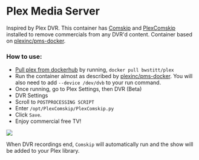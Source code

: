 # Plex Media Server

Inspired by Plex DVR. This container has [Comskip](https://github.com/erikkaashoek/Comskip) and [PlexComskip](https://github.com/ekim1337/PlexComskip) installed to remove commercials from any DVR'd content. Container based on [plexinc/pms-docker](https://hub.docker.com/r/plexinc/pms-docker/).

### How to use:
- [Pull plex from dockerhub](https://hub.docker.com/r/bwstitt/plex/) by running, `docker pull bwstitt/plex`
- Run the container almost as described by [plexinc/pms-docker](https://hub.docker.com/r/plexinc/pms-docker/). You will also need to add `--device /dev/dvb` to your run command.
- Once running, go to Plex Settings, then DVR (Beta)
- DVR Settings
- Scroll to `POSTPROCESSING SCRIPT`
- Enter `/opt/PlexComskip/PlexComskip.py`
- Click `Save`.
- Enjoy commercial free TV!

![](http://mcgilldevtech.com/img/github/kplex/k-plex.jpeg)

When DVR recordings end, `Comskip` will automatically run and the show will be added to your Plex library.
